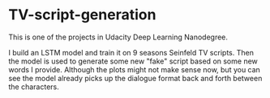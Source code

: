 # TV-script-generation
This is one of the projects in Udacity Deep Learning Nanodegree.

I build an LSTM model and train it on 9 seasons Seinfeld TV scripts. Then the model is used to generate some new "fake" script based on some new words I provide. Although the plots might not make sense now, but you can see the model already picks up the dialogue format back and forth between the characters.
